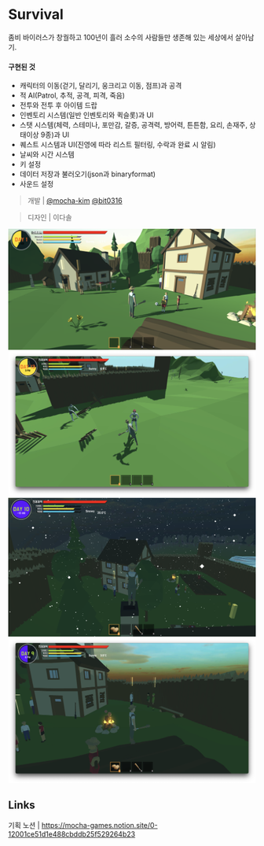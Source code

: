 # Survival
좀비 바이러스가 창궐하고 100년이 흘러 소수의 사람들만 생존해 있는 세상에서 살아남기.

#### 구현된 것
* 캐릭터의 이동(걷기, 달리기, 웅크리고 이동, 점프)과 공격
* 적 AI(Patrol, 추적, 공격, 피격, 죽음)
* 전투와 전투 후 아이템 드랍
* 인벤토리 시스템(일반 인벤토리와 퀵슬롯)과 UI
* 스탯 시스템(체력, 스테미나, 포만감, 갈증, 공격력, 방어력, 튼튼함, 요리, 손재주, 상태이상 9종)과 UI
* 퀘스트 시스템과 UI(진영에 따라 리스트 필터링, 수락과 완료 시 알림)
* 날씨와 시간 시스템
* 키 설정
* 데이터 저장과 불러오기(json과 binaryformat)
* 사운드 설정

> 개발   | [@mocha-kim](https://github.com/mocha-kim) [@bit0316](https://github.com/bit0316)

> 디자인 | 이다솔

![screenshot](https://github.com/mocha-kim/Survival/blob/main/%E1%84%89%E1%85%B3%E1%84%8F%E1%85%B3%E1%84%85%E1%85%B5%E1%86%AB%E1%84%89%E1%85%A3%E1%86%BA%202022-07-31%20%E1%84%8B%E1%85%A9%E1%84%92%E1%85%AE%203.42.00.png)
![screenshot](https://github.com/mocha-kim/Survival/blob/main/%E1%84%89%E1%85%B3%E1%84%8F%E1%85%B3%E1%84%85%E1%85%B5%E1%86%AB%E1%84%89%E1%85%A3%E1%86%BA%202022-07-31%20%E1%84%8B%E1%85%A9%E1%84%92%E1%85%AE%203.59.13.png)
![screenshot](https://github.com/mocha-kim/Survival/blob/main/%E1%84%89%E1%85%B3%E1%84%8F%E1%85%B3%E1%84%85%E1%85%B5%E1%86%AB%E1%84%89%E1%85%A3%E1%86%BA%202022-07-31%20%E1%84%8B%E1%85%A9%E1%84%92%E1%85%AE%204.09.20.png)
![screenshot](https://github.com/mocha-kim/Survival/blob/main/%E1%84%89%E1%85%B3%E1%84%8F%E1%85%B3%E1%84%85%E1%85%B5%E1%86%AB%E1%84%89%E1%85%A3%E1%86%BA%202022-07-31%20%E1%84%8B%E1%85%A9%E1%84%92%E1%85%AE%204.13.03.png)

## Links

기획 노션 | https://mocha-games.notion.site/0-12001ce51d1e488cbddb25f529264b23
